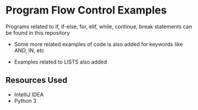 # Program Flow Control Examples
 
Programs related to if, if-else, for, elif, while, continue, break statements can be found in this repository

* Some more related examples of code is also added for keywords like AND, IN, etc

* Examples related to LISTS also added

## Resources Used

* IntelliJ IDEA
* Python 3
